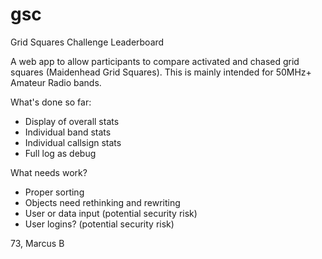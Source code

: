 # gsc
Grid Squares Challenge Leaderboard

A web app to allow participants to compare activated and chased grid squares (Maidenhead Grid Squares). This is mainly intended for 50MHz+ Amateur Radio bands.

What's done so far:
* Display of overall stats
* Individual band stats
* Individual callsign stats
* Full log as debug

What needs work?
* Proper sorting
* Objects need rethinking and rewriting
* User or data input (potential security risk)
* User logins? (potential security risk)

73, Marcus B
